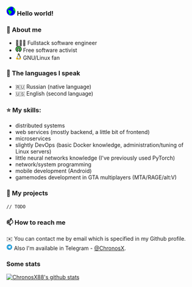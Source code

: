 ### <img src="https://github.com/ChronosX88/ChronosX88/raw/master/Earth.gif" width="24px"> Hello world!

### 📜 About me
- 👨🏽‍💻   Fullstack software engineer 
- <img src="https://github.com/ChronosX88/ChronosX88/raw/master/open-source.png" width="16wv"> Free software activist  
- <img src="https://github.com/ChronosX88/ChronosX88/raw/master/linux.png" width="16wv"> GNU/Linux fan   

### 💬 The languages I speak

- 🇷🇺 Russian (native language)
- 🇺🇸 English (second language)

### :star: My skills:
  - distributed systems 
  - web services (mostly backend, a little bit of frontend)
  - microservices
  - slightly DevOps (basic Docker knowledge, administration/tuning of Linux servers)
  - little neural networks knowledge (I've previously used PyTorch)
  - network/system programming 
  - mobile development (Android)
  - gamemodes development in GTA multiplayers (MTA/RAGE/alt:V)
  
### 💾 My projects

`// TODO`

### 📫 How to reach me

✉️ You can contact me by email which is specified in my Github profile.  
<img src="https://github.com/ChronosX88/ChronosX88/raw/master/tg.png" width="16px"> Also I'm available in Telegram - [@ChronosX](https://t.me/ChronosX).

### Some stats

[![ChronosX88's github stats](https://github-readme-stats.vercel.app/api?username=ChronosX88)](https://github.com/anuraghazra/github-readme-stats)
